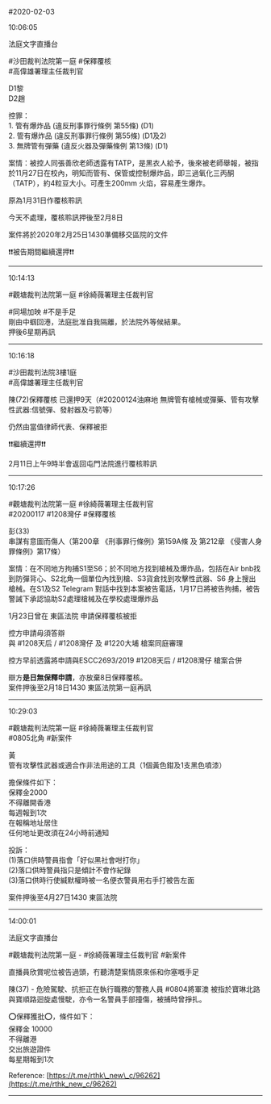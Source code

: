#2020-02-03


10:06:05

法庭文字直播台

\#沙田裁判法院第一庭 \#保釋覆核  
\#高偉雄署理主任裁判官  
  
D1黎  
D2趙  
  
控罪：  
1\. 管有爆炸品 (違反刑事罪行條例 第55條) (D1)  
2\. 管有爆炸品 (違反刑事罪行條例 第55條) (D1及2)  
3\. 無牌管有彈藥 (違反火器及彈藥條例 第13條) (D1)  
  
案情：被控人同張善欣老師透露有TATP，是黑衣人給予，後來被老師舉報，被指於11月27日在校內，明知而管有、保管或控制爆炸品，即三過氧化三丙酮（TATP），約4粒豆大小。可產生200mm 火焰，容易產生爆炸。  
  
原為1月31日作覆核聆訊  
  
今天不處理，覆核聆訊押後至2月8日  
  
案件將於2020年2月25日1430準備移交區院的文件  
  
❗️❗️被告期間繼續還押❗️❗️

---
      
10:14:13



\#觀塘裁判法院第一庭 \#徐綺薇署理主任裁判官  
  
\#同場加映 \#不是手足  
剛由中蝈回港，法庭批准自我隔離，於法院外等候結果。  
押後6星期再訊

---
      
10:16:18



\#沙田裁判法院3樓1庭  
\#高偉雄署理主任裁判官  
  
陳(72)保釋覆核 已還押9天（\#20200124油麻地 無牌管有槍械或彈藥、管有攻擊性武器:信號彈、發射器及弓箭等）  
  
仍然由當值律師代表、保釋被拒  
  
❗️❗️繼續還押❗️❗️  
  
2月11日上午9時半會返回屯門法院進行覆核聆訊

---
      
10:17:26



\#觀塘裁判法院第一庭 \#徐綺薇署理主任裁判官  
\#20200117 \#1208灣仔 \#保釋覆核  
  
彭(33)  
串謀有意圖而傷人（第200章 《刑事罪行條例》第159A條 及 第212章 《侵害人身罪條例》第17條）  
  
案情：在不同地方拘捕S1至S6；於不同地方找到槍械及爆炸品，包括在Air bnb找到防彈背心、S2北角一個單位內找到槍、S3貨倉找到攻擊性武器、S6 身上搜出槍械。在S1及S2 Telegram 對話中找到本案被告電話，1月17日將被告拘捕，被告警誡下承認協助S2處理槍械及在學校處理爆炸品  
  
1月23日曾在 東區法院 申請保釋覆核被拒  
  
控方申請毋須答辯  
與 \#1208天后 / \#1208灣仔 及 \#1220大埔 槍案同庭審理  
  
控方早前透露將申請與ESCC2693/2019 \#1208天后 / \#1208灣仔 槍案合併  
  
辯方**是日無保釋申請**，亦放棄8日保釋覆核。  
案件押後至2月18日1430 東區法院第一庭再訊

---
      
10:29:03



\#觀塘裁判法院第一庭 \#徐綺薇署理主任裁判官  
\#0805北角 \#新案件  
  
黃  
管有攻擊性武器或適合作非法用途的工具（1個黃色鉗及1支黑色噴漆）  
  
擔保條件如下：  
保釋金2000  
不得離開香港  
每週報到1次  
在報稱地址居住  
任何地址更改須在24小時前通知  
  
投訴：  
(1)落口供時警員指會「好似黑社會咁打你」  
(2)落口供時警員指只是傾計不會作紀錄  
(3)落口供時行使緘默權時被一名便衣警員用右手打被告左面  
  
案件押後至4月27日1430 東區法院

---
      
14:00:01

法庭文字直播台

\#觀塘裁判法院第一庭 - \#徐綺薇署理主任裁判官 \#新案件  
  
直播員欣賞呢位被告過頭，冇聽清楚案情原來係和你塞嘅手足  
  
陳(37) - 危險駕駛、抗拒正在執行職務的警務人員 \#0804將軍澳 被指於寶琳北路與寶順路迴旋處慢駛，亦令一名警員手部撞傷，被捕時曾掙扎。  
  
⭕️保釋獲批⭕️，條件如下：  
保釋金 10000  
不得離港  
交出旅遊證件  
每星期報到1次  
  
Reference: [https://t.me/rthk\_new\_c/96262](https://t.me/rthk_new_c/96262)

---
      